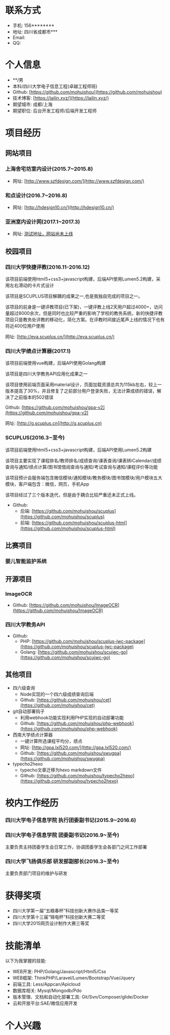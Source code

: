 # 联系方式
- 手机: 156********
- 地址: 四川省成都市***
- Email: 
- QQ: 

# 个人信息
- **/男
- 本科/四川大学电子信息工程(卓越工程师班)
- Github: [https://github.com/mohuishou](https://github.com/mohuishou)
- 技术博客: [https://lailin.xyz/](https://lailin.xyz/)
- 期望城市: 成都/上海
- 期望职位: 后台开发工程师/后端开发工程师

# 项目经历
## 网站项目

### 上海舍宅坊室内设计(2015.7~2015.8)

- 网址: [http://www.szfdesign.com/](http://www.szfdesign.com/)

### 和点设计(2016.7~2016.8)

- 网址: [http://hdesign10.cn/](http://hdesign10.cn/)

### 亚洲室内设计网(2017.1~2017.3)

- 网址: [测试地址，网站尚未上线](http://lxl520.com/szf/)

## 校园项目

### 四川大学快捷评教(2016.11-2016.12)

该项目前端使用html5+css3+javascript构建，后端API使用Lumen5.2构建，采用左右滑动的卡片式设计

该项目是SCUPLUS项目解耦的成果之一,也是我独自完成的项目之一。

该项目的前身是一键评教项目(已下架)，一键评教上线2天用户超过4000+，访问量超过8000余次，但是同时也比较严重的影响了学校的教务系统，新的快捷评教项目只是教务处评教的移动化，简化方案。在评教时间接近尾声上线的情况下也有将近400位用户使用

网址: [http://eva.scuplus.cn/](http://eva.scuplus.cn/)

### 四川大学绩点计算器(2017.1)

该项目前端使用vue构建，后端API使用Golang构建

该项目是四川大学教务API应用化成果之一

该项目使用前端页面采用material设计，页面加载资源总共为115kb左右，较上一版本提高了30%，并且修复了之前部分用户登录失败，无法计算成绩的错误，解决了之前版本的502错误

Github: [https://github.com/mohuishou/gpa-v2](https://github.com/mohuishou/gpa-v2)

网址: [http://g.scuplus.cn](http://g.scuplus.cn)

### SCUPLUS(2016.3~至今)
该项目前端使用html5+css3+javascript构建，后端API使用Lumen5.2构建

该项目主要实现了课程排名/教师排名/成绩查询/课表查询/课表转iCalendar/成绩查询与通知/绩点计算/图书馆借阅查询与通知/考试查询与通知/课程评价等功能

该项目预计会服务端包含微信模块/通知模块/教务模块/图书馆模块/用户模块五大模块，客户端包含：微信，网页，手机App

该项目经过了三个版本迭代，但是由于耦合比较严重还未正式上线。

- Github: 
  - 后端: [https://github.com/mohuishou/scuplus](https://github.com/mohuishou/scuplus)
  - 前端: [https://github.com/mohuishou/scuplus-html](https://github.com/mohuishou/scuplus-html)

## 比赛项目

### 婴儿智能监护系统


## 开源项目

### ImageOCR

- Github: [https://github.com/mohuishou/ImageOCR](https://github.com/mohuishou/ImageOCR)

### 四川大学教务API

- Github:
  - PHP: [https://github.com/mohuishou/scuplus-jwc-package](https://github.com/mohuishou/scuplus-jwc-package)
  - Golang: [https://github.com/mohuishou/scujwc-go](https://github.com/mohuishou/scujwc-go)

## 其他项目
- 四六级查询
  - Node实现的一个四六级成绩查询后端
  - Github: [https://github.com/mohuishou/cet](https://github.com/mohuishou/cet)
- git自动部署钩子
  - 利用webhook功能实现利用PHP实现的自动部署功能
  - Github: [https://github.com/mohuishou/php-webhook](https://github.com/mohuishou/php-webhook)
- 西南大学绩点计算器
  - 一键计算所选课程平均分，绩点
  - 网址: [http://gpa.lxl520.com/](http://gpa.lxl520.com/)
  - Github: [https://github.com/mohuishou/swugpa](https://github.com/mohuishou/swugpa)
- typecho2hexo
  - typecho文章迁移为hexo markdown文件
  - Github: [https://github.com/mohuishou/typecho2hexo](https://github.com/mohuishou/typecho2hexo)


# 校内工作经历

### 四川大学电子信息学院 执行团委副书记(2015.9~2016.6)
### 四川大学电子信息学院 团委副书记(2016.9~至今)
主要负责主持团委学生会日常工作，协调团委学生会各部门之间工作部署

### 四川大学飞扬俱乐部 研发部副部长(2016.3~至今)
主要负责部门项目的维护与研发

# 获得奖项
- 四川大学第一届“五粮春杯”科技创新大赛作品类一等奖
- 四川大学第十三届“锦电杯”科技创新大赛二等奖
- 四川大学2015网页设计制作大赛三等奖

# 技能清单
以下为我掌握的技能:
- WEB开发: PHP/Golang/Javascript/Html5/Css
- WEB框架: ThinkPHP/Laravel/Lumen/Bootstrap/Vue/Jquery
- 前端工具: Less/Appcan/Apicloud
- 数据库相关: Mysql/Mongodb/Pdo
- 版本管理、文档和自动化部署工具: Git/Svn/Composer/glide/Docker
- 云和开放平台:SAE/微信应用开发

# 个人兴趣
